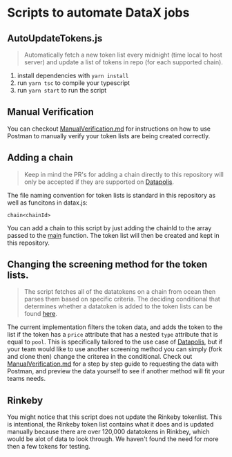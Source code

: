 # Scripts to automate DataX jobs

## AutoUpdateTokens.js

> Automatically fetch a new token list every midnight (time local to host server) and update a list of tokens in repo (for each supported chain).

1. install dependencies with `yarn install`
2. run `yarn tsc` to compile your typescript
3. run `yarn start` to run the script


## Manual Verification

You can checkout [ManualVerification.md](ManualVerification.md) for instructions on how to use Postman to manually verify your token lists are being created correctly.

## Adding a chain
>Keep in mind the PR's for adding a chain directly to this repository will only be accepted if they are supported on [Datapolis](https://www.datapolis.city/trade). 

The file naming convention for token lists is standard in this repository as well as funcitons in datax.js:

`chain<chainId>` 

You can add a chain to this script by just adding the chainId to the array passed to the [main](https://github.com/dataxfi/scripts/blob/19ac9da4995da230e9bef55d1d1c8d07f4e1b780/src/AutoUpdateTokens.ts#L201) function. The token list will then be created and kept in this repository. 

## Changing the screening method for the token lists. 

> The script fetches all of the datatokens on a chain from ocean then parses them based on specific criteria. The deciding conditional that determines whether a datatoken is added to the token lists can be found [here](https://github.com/dataxfi/scripts/blob/19ac9da4995da230e9bef55d1d1c8d07f4e1b780/src/AutoUpdateTokens.ts#L92). 

The current implementation filters the token data, and adds the token to the list if the token has a `price` attribute that has a nested `type` attribute that is equal to `pool`. This is specifically tailored to the use case of [Datapolis](https://www.datapolis.city/trade), but if your team would like to use another screening method you can simply (fork and clone then) change the criterea in the conditional. Check out [ManualVerification.md](ManualVerification.md) for a step by step guide to requesting the data with Postman, and preview the data yourself to see if another method will fit your teams needs. 

## Rinkeby

You might notice that this script does not update the Rinkeby tokenlist. This is intentional, the Rinkeby token list contains what it does and is updated manually because there are over 120,000 datatokens in Rinkbey, which would be alot of data to look through. We haven't found the need for more then a few tokens for testing.
